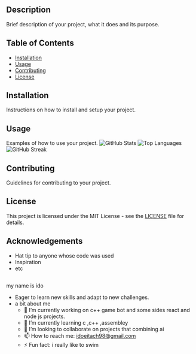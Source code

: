 ## Description
Brief description of your project, what it does and its purpose.

## Table of Contents
- [Installation](#installation)
- [Usage](#usage)
- [Contributing](#contributing)
- [License](#license)

## Installation
Instructions on how to install and setup your project.

## Usage
Examples of how to use your project.
![GitHub Stats](https://github-readme-stats.vercel.app/api?username=IdoEitach&show_icons=true)
![Top Languages](https://github-readme-stats.vercel.app/api/top-langs/?username=IdoEitach&layout=compact)
![GitHub Streak](https://github-readme-streak-stats.herokuapp.com/?user=IdoEitach)

## Contributing
Guidelines for contributing to your project.

## License
This project is licensed under the MIT License - see the [LICENSE](LICENSE) file for details.

## Acknowledgements
- Hat tip to anyone whose code was used
- Inspiration
- etc


##
my name is ido 
- Eager to learn new skills and adapt to new challenges. 
- a bit about me 
  - 🔭 I’m currently working on c++ game bot and some sides react and node js projects.
  - 🌱 I’m currently learning c ,c++ ,assembley
  - 👯 I’m looking to collaborate on projects that combining ai  
  - 📫 How to reach me: idoeitach98@gmail.com 
  - ⚡ Fun fact: i really like to swim 
